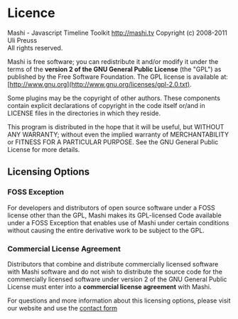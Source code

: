 # Licence

Mashi - Javascript Timeline Toolkit 
http://mashi.tv 
Copyright (c) 2008-2011 Uli Preuss  
All rights reserved.

Mashi is free software; you can redistribute it and/or modify it under the 
terms of the **version 2 of the GNU General Public License** (the "GPL") 
as published by the Free Software Foundation. The GPL license is available 
at: [http://www.gnu.org](http://www.gnu.org/licenses/gpl-2.0.txt).

Some plugins may be the copyright of other authors. These components contain 
explicit declarations of copyright in the code itself or/and in LICENSE files 
in the directories in which they reside. 

This program is distributed in the hope that it will be useful, but WITHOUT 
ANY WARRANTY; without even the implied warranty of MERCHANTABILITY or FITNESS 
FOR A PARTICULAR PURPOSE. See the GNU General Public License for more details.

## Licensing Options

### FOSS Exception
For developers and distributors of open source software under a FOSS license 
other than the GPL, Mashi makes its GPL-licensed Code available under a FOSS 
Exception that enables use of Mashi under certain conditions without causing 
the entire derivative work to be subject to the GPL.

### Commercial License Agreement
Distributors that combine and distribute commercially licensed software with 
Mashi software and do not wish to distribute the source code for the 
commercially licensed software under version 2 of the GNU General Public 
License must enter into a **commercial license agreement** with Mashi.

For questions and more information about this licensing options, please visit
our website and use the [contact form](http://mashi.tv/#contact)